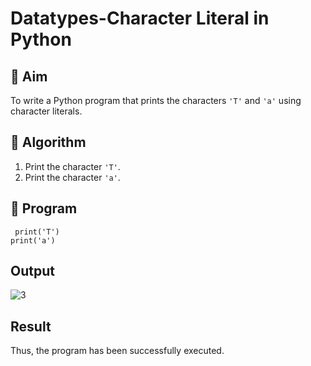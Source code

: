 # Datatypes-Character Literal in Python

## 🎯 Aim
To write a Python program that prints the characters `'T'` and `'a'` using character literals.

## 🧠 Algorithm
1. Print the character `'T'`.
2. Print the character `'a'`.

## 🧾 Program
```
 print('T') 
print('a')
```

## Output
![3](https://github.com/user-attachments/assets/e6fbe92b-9bac-4846-b445-79387a9db5c4)


## Result
Thus, the program has been successfully executed.
